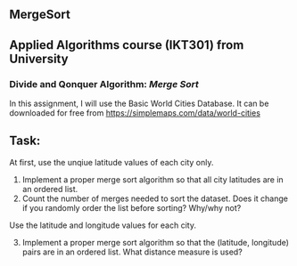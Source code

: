 ## MergeSort
## Applied Algorithms course (IKT301) from University 
### Divide and Qonquer Algorithm: *Merge Sort*

In this assignment, I will use the Basic World Cities Database. 
It can be downloaded for free from https://simplemaps.com/data/world-cities

## Task:
At first, use the unqiue latitude values of each city only. 
1. Implement a proper merge sort algorithm so that all city latitudes are in an ordered list.
2. Count the number of merges needed to sort the dataset. Does it change if you randomly order the list before sorting? Why/why not?

Use the latitude and longitude values for each city.

3. Implement a proper merge sort algorithm so that the (latitude, longitude) pairs are in an 
ordered list. What distance measure is used?
